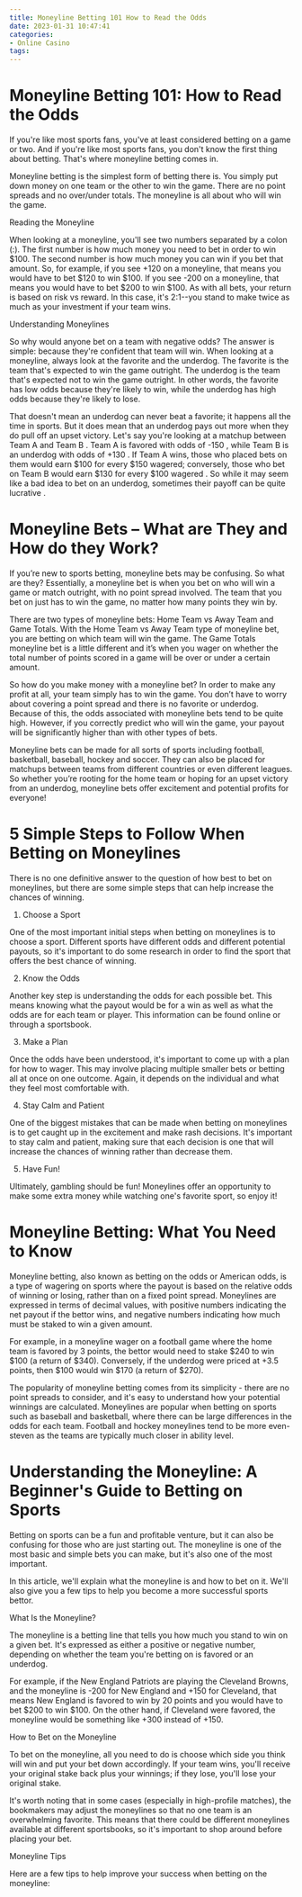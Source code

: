 ```yaml
---
title: Moneyline Betting 101 How to Read the Odds
date: 2023-01-31 10:47:41
categories:
- Online Casino
tags:
---
```



#  Moneyline Betting 101: How to Read the Odds

If you're like most sports fans, you've at least considered betting on a game or two. And if you're like most sports fans, you don't know the first thing about betting. That's where moneyline betting comes in.

Moneyline betting is the simplest form of betting there is. You simply put down money on one team or the other to win the game. There are no point spreads and no over/under totals. The moneyline is all about who will win the game.

Reading the Moneyline

When looking at a moneyline, you'll see two numbers separated by a colon (:). The first number is how much money you need to bet in order to win $100. The second number is how much money you can win if you bet that amount. So, for example, if you see +120 on a moneyline, that means you would have to bet $120 to win $100. If you see -200 on a moneyline, that means you would have to bet $200 to win $100. As with all bets, your return is based on risk vs reward. In this case, it's 2:1--you stand to make twice as much as your investment if your team wins.

Understanding Moneylines

So why would anyone bet on a team with negative odds? The answer is simple: because they're confident that team will win. When looking at a moneyline, always look at the favorite and the underdog. The favorite is the team that's expected to win the game outright. The underdog is the team that's expected not to win the game outright. In other words, the favorite has low odds because they're likely to win, while the underdog has high odds because they're likely to lose.

That doesn't mean an underdog can never beat a favorite; it happens all the time in sports. But it does mean that an underdog pays out more when they do pull off an upset victory. Let's say you're looking at a matchup between Team A and Team B . Team A is favored with odds of -150 , while Team B is an underdog with odds of +130 . If Team A wins, those who placed bets on them would earn $100 for every $150 wagered; conversely, those who bet on Team B would earn $130 for every $100 wagered . So while it may seem like a bad idea to bet on an underdog, sometimes their payoff can be quite lucrative .

#  Moneyline Bets – What are They and How do they Work?

If you’re new to sports betting, moneyline bets may be confusing. So what are they? Essentially, a moneyline bet is when you bet on who will win a game or match outright, with no point spread involved. The team that you bet on just has to win the game, no matter how many points they win by.

There are two types of moneyline bets: Home Team vs Away Team and Game Totals. With the Home Team vs Away Team type of moneyline bet, you are betting on which team will win the game. The Game Totals moneyline bet is a little different and it’s when you wager on whether the total number of points scored in a game will be over or under a certain amount.

So how do you make money with a moneyline bet? In order to make any profit at all, your team simply has to win the game. You don’t have to worry about covering a point spread and there is no favorite or underdog. Because of this, the odds associated with moneyline bets tend to be quite high. However, if you correctly predict who will win the game, your payout will be significantly higher than with other types of bets.

Moneyline bets can be made for all sorts of sports including football, basketball, baseball, hockey and soccer. They can also be placed for matchups between teams from different countries or even different leagues. So whether you’re rooting for the home team or hoping for an upset victory from an underdog, moneyline bets offer excitement and potential profits for everyone!

#  5 Simple Steps to Follow When Betting on Moneylines

There is no one definitive answer to the question of how best to bet on moneylines, but there are some simple steps that can help increase the chances of winning.

1. Choose a Sport

One of the most important initial steps when betting on moneylines is to choose a sport. Different sports have different odds and different potential payouts, so it's important to do some research in order to find the sport that offers the best chance of winning.

2. Know the Odds

Another key step is understanding the odds for each possible bet. This means knowing what the payout would be for a win as well as what the odds are for each team or player. This information can be found online or through a sportsbook.

3. Make a Plan

Once the odds have been understood, it's important to come up with a plan for how to wager. This may involve placing multiple smaller bets or betting all at once on one outcome. Again, it depends on the individual and what they feel most comfortable with.

4. Stay Calm and Patient

One of the biggest mistakes that can be made when betting on moneylines is to get caught up in the excitement and make rash decisions. It's important to stay calm and patient, making sure that each decision is one that will increase the chances of winning rather than decrease them.


5. Have Fun!

Ultimately, gambling should be fun! Moneylines offer an opportunity to make some extra money while watching one's favorite sport, so enjoy it!

#  Moneyline Betting: What You Need to Know

Moneyline betting, also known as betting on the odds or American odds, is a type of wagering on sports where the payout is based on the relative odds of winning or losing, rather than on a fixed point spread. Moneylines are expressed in terms of decimal values, with positive numbers indicating the net payout if the bettor wins, and negative numbers indicating how much must be staked to win a given amount.

For example, in a moneyline wager on a football game where the home team is favored by 3 points, the bettor would need to stake $240 to win $100 (a return of $340). Conversely, if the underdog were priced at +3.5 points, then $100 would win $170 (a return of $270).

The popularity of moneyline betting comes from its simplicity - there are no point spreads to consider, and it's easy to understand how your potential winnings are calculated. Moneylines are popular when betting on sports such as baseball and basketball, where there can be large differences in the odds for each team. Football and hockey moneylines tend to be more even-steven as the teams are typically much closer in ability level.

#  Understanding the Moneyline: A Beginner's Guide to Betting on Sports

Betting on sports can be a fun and profitable venture, but it can also be confusing for those who are just starting out. The moneyline is one of the most basic and simple bets you can make, but it's also one of the most important.

In this article, we'll explain what the moneyline is and how to bet on it. We'll also give you a few tips to help you become a more successful sports bettor.

What Is the Moneyline?

The moneyline is a betting line that tells you how much you stand to win on a given bet. It's expressed as either a positive or negative number, depending on whether the team you're betting on is favored or an underdog.

For example, if the New England Patriots are playing the Cleveland Browns, and the moneyline is -200 for New England and +150 for Cleveland, that means New England is favored to win by 20 points and you would have to bet $200 to win $100. On the other hand, if Cleveland were favored, the moneyline would be something like +300 instead of +150.

How to Bet on the Moneyline

To bet on the moneyline, all you need to do is choose which side you think will win and put your bet down accordingly. If your team wins, you'll receive your original stake back plus your winnings; if they lose, you'll lose your original stake.

It's worth noting that in some cases (especially in high-profile matches), the bookmakers may adjust the moneylines so that no one team is an overwhelming favorite. This means that there could be different moneylines available at different sportsbooks, so it's important to shop around before placing your bet.

Moneyline Tips

 Here are a few tips to help improve your success when betting on the moneyline:
